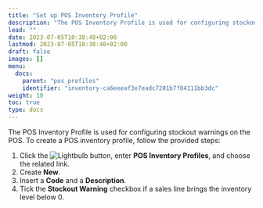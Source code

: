 ```yaml
---
title: "Set up POS Inventory Profile"
description: "The POS Inventory Profile is used for configuring stockout warnings on the POS."
lead: ""
date: 2023-07-05T10:38:48+02:00
lastmod: 2023-07-05T10:38:48+02:00
draft: false
images: []
menu:
  docs:
    parent: "pos_profiles"
    identifier: "inventory-ca6eeeaf3e7eadc7201b7f04111bb3dc"
weight: 10
toc: true
type: docs
---
```


The POS Inventory Profile is used for configuring stockout warnings on the POS. To create a POS inventory profile, follow the provided steps:

1.	Click the ![Lightbulb](Lightbulb_icon.PNG) button, enter **POS Inventory Profiles**, and choose the related link.
2.	Create **New**.
3.	Insert a **Code** and a **Description**. 
4.	Tick the **Stockout Warning** checkbox if a sales line brings the inventory level below 0.